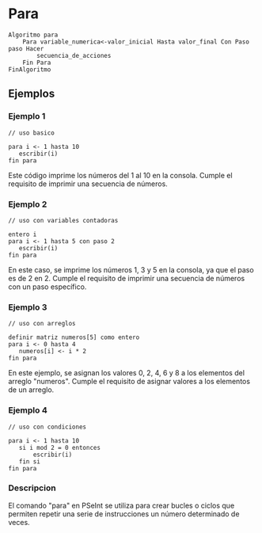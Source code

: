 # Para

```
Algoritmo para
	Para variable_numerica<-valor_inicial Hasta valor_final Con Paso paso Hacer
		secuencia_de_acciones
	Fin Para
FinAlgoritmo
```

## Ejemplos

### Ejemplo 1
```
// uso basico

para i <- 1 hasta 10
   escribir(i)
fin para
```
Este código imprime los números del 1 al 10 en la consola. Cumple el requisito de imprimir una secuencia de números.
### Ejemplo 2
```
// uso con variables contadoras

entero i
para i <- 1 hasta 5 con paso 2
   escribir(i)
fin para
```
En este caso, se imprime los números 1, 3 y 5 en la consola, ya que el paso es de 2 en 2. Cumple el requisito de imprimir una secuencia de números con un paso específico.
### Ejemplo 3
```
// uso con arreglos

definir matriz numeros[5] como entero
para i <- 0 hasta 4
   numeros[i] <- i * 2
fin para
```
En este ejemplo, se asignan los valores 0, 2, 4, 6 y 8 a los elementos del arreglo "numeros". Cumple el requisito de asignar valores a los elementos de un arreglo.
### Ejemplo 4
```
// uso con condiciones

para i <- 1 hasta 10
   si i mod 2 = 0 entonces
       escribir(i)
   fin si
fin para
```

### Descripcion

El comando "para" en PSeInt se utiliza para crear bucles o ciclos que permiten repetir una serie de instrucciones un número determinado de veces.